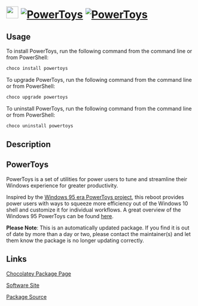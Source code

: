﻿# <img src="https://cdn.jsdelivr.net/gh/mkevenaar/chocolatey-packages@783a3b629ad9948830e24567739a7a884537d9a4/icons/powertoys.png" width="32" height="32"/> [![PowerToys](https://img.shields.io/chocolatey/v/powertoys.svg?label=PowerToys)](https://chocolatey.org/packages/powertoys) [![PowerToys](https://img.shields.io/chocolatey/dt/powertoys.svg)](https://chocolatey.org/packages/powertoys)

## Usage

To install PowerToys, run the following command from the command line or from PowerShell:

```powershell
choco install powertoys
```

To upgrade PowerToys, run the following command from the command line or from PowerShell:

```powershell
choco upgrade powertoys
```

To uninstall PowerToys, run the following command from the command line or from PowerShell:

```powershell
choco uninstall powertoys
```

## Description

## PowerToys

PowerToys is a set of utilities for power users to tune and streamline their Windows experience for greater productivity.

Inspired by the [Windows 95 era PowerToys project](https://en.wikipedia.org/wiki/Microsoft_PowerToys), this reboot provides power users with ways to squeeze more efficiency out of the Windows 10 shell and customize it for individual workflows.  A great overview of the Windows 95 PowerToys can be found [here](https://socket3.wordpress.com/2016/10/22/using-windows-95-powertoys/).

**Please Note**: This is an automatically updated package. If you find it is
out of date by more than a day or two, please contact the maintainer(s) and
let them know the package is no longer updating correctly.


## Links

[Chocolatey Package Page](https://chocolatey.org/packages/powertoys)

[Software Site](https://github.com/microsoft/PowerToys)

[Package Source](https://github.com/mkevenaar/chocolatey-packages/tree/master/automatic/powertoys)


